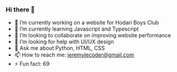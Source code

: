 ### Hi there 👋


- 🔭 I’m currently working on a website for Hodari Boys Club
- 🌱 I’m currently learning Javascript and Typescript
- 👯 I’m looking to collaborate on improving website performance
- 🤔 I’m looking for help with UI/UX design
- 💬 Ask me about Python, HTML, CSS
- 📫 How to reach me: jeremylecoder@gmail.com
- ⚡ Fun fact: 69
